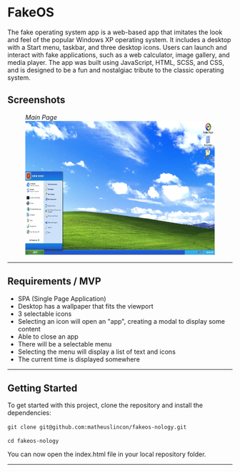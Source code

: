 # FakeOS

The fake operating system app is a web-based app that imitates the look and feel of the popular Windows XP operating system. It includes a desktop with a Start menu, taskbar, and three desktop icons. Users can launch and interact with fake applications, such as a web calculator, image gallery, and media player. The app was built using JavaScript, HTML, SCSS, and CSS, and is designed to be a fun and nostalgiac tribute to the classic operating system.
## Screenshots

<figure>
<figcaption><i>Main Page</i></figcaption>
<img src="./screenshots/fakeOS.png" height="300px" alt="Home Page" />
</figure>


---

## Requirements / MVP

- SPA (Single Page Application)
- Desktop has a wallpaper that fits the viewport
- 3 selectable icons
- Selecting an icon will open an "app", creating a modal to display some content
- Able to close an app
- There will be a selectable menu
- Selecting the menu will display a list of text and icons
- The current time is displayed somewhere

---

## Getting Started

To get started with this project, clone the repository and install the dependencies:

`git clone git@github.com:matheuslincon/fakeos-nology.git`

`cd fakeos-nology`

You can now open the index.html file in your local repository folder.

---

